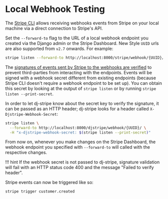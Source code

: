 # Local Webhook Testing

The [Stripe CLI][cli] allows receiving webhooks events from Stripe on your local machine via a direct connection to Stripe's API.

Set the `--forward-to` flag to the URL of a local webhook endpoint
you created via the Django admin or the Stripe Dashboard.
New Style `UUID` urls are also supported from `v2.7` onwards.
For example:

```bash
stripe listen --forward-to http://localhost:8000/stripe/webhook/{UUID}/
```

The [signatures of events sent by Stripe to the webhooks are verified][signatures]
to prevent third-parties from interacting with the endpoints.
Events will be signed with a webhook secret different from existing endpoints
(because Stripe CLI doesn't require a webhook endpoint to be set up).
You can obtain this secret by looking at the output of `stripe listen`
or by running `stripe listen --print-secret`.

In order to let dj-stripe know about the secret key to verify the signature,
it can be passed as an HTTP header;
dj-stripe looks for a header called `X-Djstripe-Webhook-Secret`:

```bash
stripe listen \
  --forward-to http://localhost:8000/djstripe/webhook/{UUID}/ \
  -H "x-djstripe-webhook-secret: $(stripe listen --print-secret)"
```

From now on, whenever you make changes on the Stripe Dashboard,
the webhook endpoint you specified with `--forward-to` will called
with the respective changes.

!!! hint
    If the webhook secret is not passed to dj-stripe,
    signature validation will fail with an HTTP status code 400
    and the message "Failed to verify header".

Stripe events can now be triggered like so:

```bash
stripe trigger customer.created
```

[cli]: https://stripe.com/docs/cli
[signatures]: https://stripe.com/docs/webhooks/signatures
